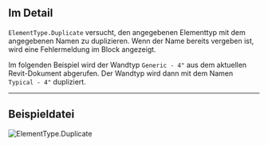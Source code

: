 ## Im Detail
`ElementType.Duplicate` versucht, den angegebenen Elementtyp mit dem angegebenen Namen zu duplizieren. Wenn der Name bereits vergeben ist, wird eine Fehlermeldung im Block angezeigt.

Im folgenden Beispiel wird der Wandtyp `Generic - 4"` aus dem aktuellen Revit-Dokument abgerufen. Der Wandtyp wird dann mit dem Namen `Typical - 4"` dupliziert.
___
## Beispieldatei

![ElementType.Duplicate](./Revit.Elements.ElementType.Duplicate_img.jpg)
